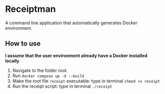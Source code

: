 # Receiptman

A command line application that automatically generates Docker environment.

## How to use

**I assume that the user environment already have a Docker installed locally**

1. Navigate to the folder root.
2. Run `docker compose up -d --build`
3. Make the root file `receipt` executable: type in terminal `chmod +x receipt`
4. Run the receipt script: type in terminal `./receipt`